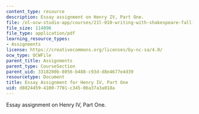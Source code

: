 ```yaml
---
content_type: resource
description: Essay assignment on Henry IV, Part One.
file: /ol-ocw-studio-app/courses/21l-010-writing-with-shakespeare-fall-2010/d882445941007701c34506a37a3a018a_MIT21L_010F10_assn05.pdf
file_size: 114896
file_type: application/pdf
learning_resource_types:
- Assignments
license: https://creativecommons.org/licenses/by-nc-sa/4.0/
ocw_type: OCWFile
parent_title: Assignments
parent_type: CourseSection
parent_uid: 3318280b-8056-b488-c93d-d8e4677e4d39
resourcetype: Document
title: Essay Assignment for Henry IV, Part One
uid: d8824459-4100-7701-c345-06a37a3a018a
---
```

Essay assignment on Henry IV, Part One.